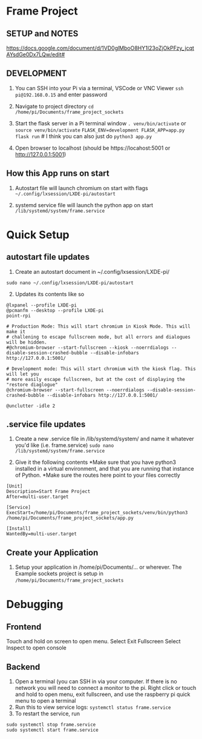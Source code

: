 # Frame Project

## SETUP and NOTES
https://docs.google.com/document/d/1VD0glMboO8HY1I23oZjOkPFzy_jcqtAYsdGe0Dx7LQw/edit#

## DEVELOPMENT
1. You can SSH into your Pi via a terminal, VSCode or VNC Viewer
`ssh pi@192.168.0.15` and enter password

2. Navigate to project directory
`cd /home/pi/Documents/frame_project_sockets`

3. Start the flask server in a Pi terminal window
`. venv/bin/activate` or `source venv/bin/activate`
`FLASK_ENV=development FLASK_APP=app.py flask run` # I think you can also just do `python3 app.py`

4. Open browser to localhost (should be https://locahost:5001 or http://127.0.0.1:5001)

## How this App runs on start
1. Autostart file will launch chromium on start with flags
`~/.config/lxsession/LXDE-pi/autostart`

2. systemd service file will launch the python app on start
`/lib/systemd/system/frame.service`



# Quick Setup
## autostart file updates
1. Create an autostart document in ~/.config/lxsession/LXDE-pi/
```
sudo nano ~/.config/lxsession/LXDE-pi/autostart
```

2. Updates its contents like so
```
@lxpanel --profile LXDE-pi
@pcmanfm --desktop --profile LXDE-pi
point-rpi

# Production Mode: This will start chromium in Kiosk Mode. This will make it 
# challening to escape fullscreen mode, but all errors and dialogues will be hidden.
#@chromium-browser --start-fullscreen --kiosk --noerrdialogs --disable-session-crashed-bubble --disable-infobars http://127.0.0.1:5001/

# Development mode: This will start chromium with the kiosk flag. This will let you
# more easily escape fullscreen, but at the cost of displaying the "restore diaglogue"
@chromium-browser --start-fullscreen --noerrdialogs --disable-session-crashed-bubble --disable-infobars http://127.0.0.1:5001/

@unclutter -idle 2

```

## .service file updates
1. Create a new .service file in /lib/systemd/system/ and name it whatever you'd like (i.e. frame.service)
```sudo nano /lib/systemd/system/frame.service```

2. Give it the following contents
*Make sure that you have python3 installed in a virtual environment, and that you are running that instance of Python.
*Make sure the routes here point to your files correctly
```
[Unit] 
Description=Start Frame Project 
After=multi-user.target

[Service]
ExecStart=/home/pi/Documents/frame_project_sockets/venv/bin/python3 /home/pi/Documents/frame_project_sockets/app.py

[Install]
WantedBy=multi-user.target

```

## Create your Application
1. Setup your application in /home/pi/Documents/... or wherever.
The Example sockets project is setup in `/home/pi/Documents/frame_project_sockets`


# Debugging
## Frontend
Touch and hold on screen to open menu. 
Select Exit Fullscreen
Select Inspect to open console

## Backend
1. Open a terminal (you can SSH in via your computer. If there is no network you will need to connect a monitor to the pi. Right click or touch and hold to open menu, exit fullscreen, and use the raspberry pi quick menu to open a terminal
2. Run this to view service logs:
`systemctl status frame.service`
4. To restart the service, run
```
sudo systemctl stop frame.service
sudo systemctl start frame.service 
```
